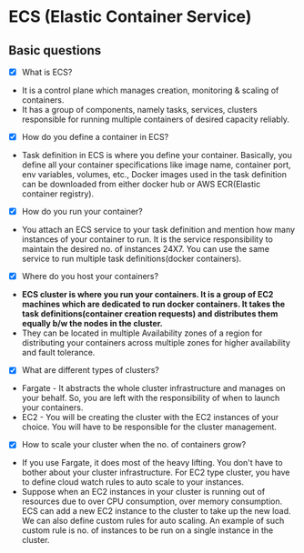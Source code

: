 # ECS (Elastic Container Service)
## Basic questions

- [X] What is ECS?
 - It is a control plane which manages creation, monitoring & scaling of containers.
 - It has a group of components, namely tasks, services, clusters responsible for running multiple containers of desired capacity reliably.
    
- [X] How do you define a container in ECS?
 - Task definition in ECS is where you define your container. Basically, you define all your container specifications like image name, container port, env variables, volumes, etc., Docker images used in the task definition can be downloaded from either docker hub or AWS ECR(Elastic container registry).
    
- [X] How do you run your container?
 - You attach an ECS service to your task definition and mention how many instances of your container to run. It is the service responsibility to maintain the desired no. of instances 24X7. You can use the same service to run multiple task definitions(docker containers).

- [X] Where do you host your containers?
- **ECS cluster is where you run your containers. It is a group of EC2 machines which are dedicated to run docker containers. It takes the task definitions(container creation requests) and distributes them equally b/w the nodes in the cluster.**
- They can be located in multiple Availability zones of a region for distributing your containers across multiple zones for higher availability and fault tolerance.
  
- [X] What are different types of clusters? 
- Fargate - It abstracts the whole cluster infrastructure and manages on your behalf. So, you are left with the responsibility of when to launch your containers.    
- EC2 - You will be creating the cluster with the EC2 instances of your choice. You will have to be responsible for the cluster management.
    
- [X] How to scale your cluster when the no. of containers grow?    
- If you use Fargate, it does most of the heavy lifting. You don't have to bother about your cluster infrastructure. For EC2 type cluster, you have to define cloud watch rules to auto scale to your instances.
- Suppose when an EC2 instances in your cluster is running out of resources due to over CPU consumption, over memory consumption. ECS can add a new EC2 instance to the cluster to take up the new load. We can also define custom rules for auto scaling. An example of such custom rule is no. of instances to be run on a single instance in the cluster.  
